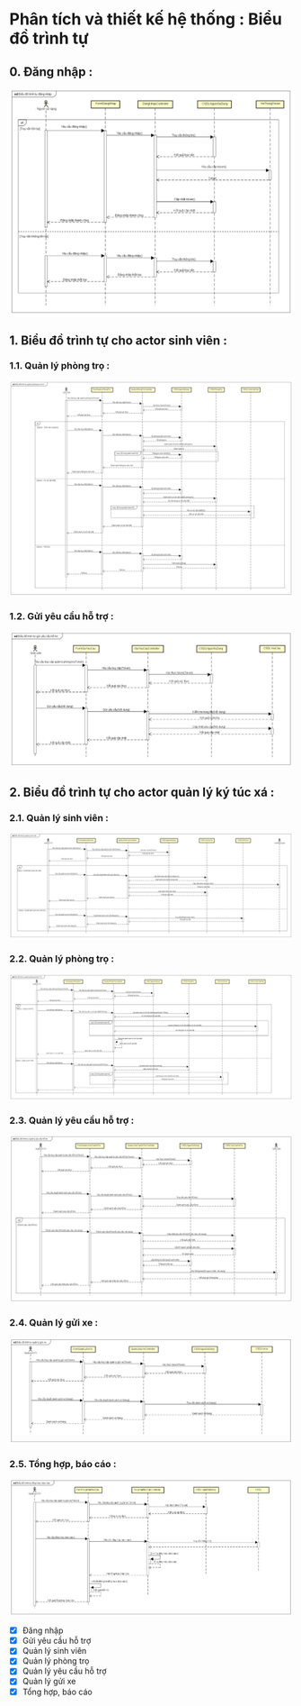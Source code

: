 # Phân tích và thiết kế hệ thống : Biểu đồ trình tự

## 0. Đăng nhập :

![alttext](sdDangNhap.png)

## 1. Biểu đồ trình tự cho actor sinh viên : 

### 1.1. Quản lý phòng trọ :

![alttext](sdQuanLyPhongTroSV.png)

### 1.2. Gửi yêu cầu hỗ trợ :

![alttext](sdGuiYeuCauHoTro.png)

## 2. Biểu đồ trình tự cho actor quản lý ký túc xá :

### 2.1. Quản lý sinh viên :

![alttext](sdQuanLySinhVien.png)

### 2.2. Quản lý phòng trọ : 

![alttext](sdQuanLyPhongTro(QLKTX).png)

### 2.3. Quản lý yêu cầu hỗ trợ :

![alttext](sdQuanLyYeuCauHoTro.png)

### 2.4. Quản lý gửi xe : 

![alttext](sdQuanLyGuiXe.png)

### 2.5. Tổng hợp, báo cáo : 

![alttext](sdTongHopBaoCao.png)

- [x] Đăng nhập
- [x] Gửi yêu cầu hỗ trợ
- [x] Quản lý sinh viên
- [x] Quản lý phòng trọ 
- [x] Quản lý yêu cầu hỗ trợ
- [x] Quản lý gửi xe
- [x] Tổng hợp, báo cáo